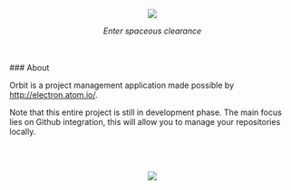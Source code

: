<p align="center">
	<img src="https://github.com/jvhoven/orbit/blob/readme/orbit.jpg" />
</p>
<p align="center">
	<i>Enter spaceous clearance</i>
</p>
<br /><br />
### About

Orbit is a project management application made possible by http://electron.atom.io/.

Note that this entire project is still in development phase.
The main focus lies on Github integration, this will allow you to manage your repositories locally.

<br /><br />
<p align="center">
	<img src="https://github.com/jvhoven/orbit/blob/readme/orbit-preview.jpg" />
</p>

